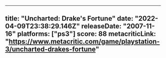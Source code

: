 
---
title: "Uncharted: Drake's Fortune"
date: "2022-04-09T23:38:29.146Z"
releaseDate: "2007-11-16"
platforms: ["ps3"]
score: 88
metacriticLink: "https://www.metacritic.com/game/playstation-3/uncharted-drakes-fortune"
---
